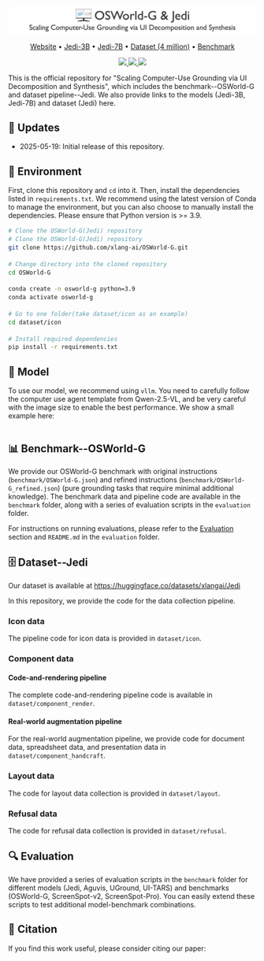 <p align="center">
  <img src="readme-images/banner.png" alt="Banner">
</p>

<p align="center">
    <a href="https://osworld-grounding.github.io/">Website</a> •
    <!-- <a href="https://arxiv.org/abs/2404.07972">Paper</a> • -->
    <a href="https://huggingface.co/xlangai/Jedi-3B-1080p">Jedi-3B</a> •
    <a href="https://huggingface.co/xlangai/Jedi-7B-1080p">Jedi-7B</a> •
    <a href="https://huggingface.co/datasets/xlangai/Jedi">Dataset (4 million)</a> •
    <a href="https://github.com/xlang-ai/OSWorld-G/tree/main/benchmark">Benchmark</a>
</p>

<p align="center">
    <a href="https://img.shields.io/badge/PRs-Welcome-red">
        <img src="https://img.shields.io/badge/PRs-Welcome-red">
    </a>
    <a href="https://img.shields.io/github/last-commit/xlang-ai/OSWorld-G?color=green">
        <img src="https://img.shields.io/github/last-commit/xlang-ai/OSWorld-G?color=green">
    </a>
    <a href="https://opensource.org/licenses/Apache-2.0">
        <img src="https://img.shields.io/badge/License-Apache%202.0-blue.svg">
    </a>
    <br/>
</p>

This is the official repository for "Scaling Computer-Use Grounding via UI Decomposition and Synthesis", which includes the benchmark--OSWorld-G and dataset pipeline--Jedi. We also provide links to the models (Jedi-3B, Jedi-7B) and dataset (Jedi) here.

## 📢 Updates
- 2025-05-19: Initial release of this repository.

## 💾 Environment
First, clone this repository and `cd` into it. Then, install the dependencies listed in `requirements.txt`. We recommend using the latest version of Conda to manage the environment, but you can also choose to manually install the dependencies. Please ensure that Python version is >= 3.9.
```bash
# Clone the OSWorld-G(Jedi) repository
# Clone the OSWorld-G(Jedi) repository
git clone https://github.com/xlang-ai/OSWorld-G.git

# Change directory into the cloned repository
cd OSWorld-G

conda create -n osworld-g python=3.9
conda activate osworld-g

# Go to one folder(take dataset/icon as an example)
cd dataset/icon

# Install required dependencies
pip install -r requirements.txt
```

## 🤖 Model
To use our model, we recommend using `vllm`. You need to carefully follow the computer use agent template from Qwen-2.5-VL, and be very careful with the image size to enable the best performance. We show a small example here:
```
```

## 📊 Benchmark--OSWorld-G

We provide our OSWorld-G benchmark with original instructions (`benchmark/OSWorld-G.json`) and refined instructions (`benchmark/OSWorld-G_refined.json`) (pure grounding tasks that require minimal additional knowledge). The benchmark data and pipeline code are available in the `benchmark` folder, along with a series of evaluation scripts in the `evaluation` folder.

For instructions on running evaluations, please refer to the [Evaluation](#-evaluation) section and `README.md` in the `evaluation` folder.

## 🗄️ Dataset--Jedi

Our dataset is available at https://huggingface.co/datasets/xlangai/Jedi

In this repository, we provide the code for the data collection pipeline.

### Icon data

The pipeline code for icon data is provided in `dataset/icon`.

### Component data

#### Code-and-rendering pipeline

The complete code-and-rendering pipeline code is available in `dataset/component_render`.

#### Real-world augmentation pipeline

For the real-world augmentation pipeline, we provide code for document data, spreadsheet data, and presentation data in `dataset/component_handcraft`.

### Layout data

The code for layout data collection is provided in `dataset/layout`.

### Refusal data

The code for refusal data collection is provided in `dataset/refusal`.

## 🔍 Evaluation

We have provided a series of evaluation scripts in the `benchmark` folder for different models (Jedi, Aguvis, UGround, UI-TARS) and benchmarks (OSWorld-G, ScreenSpot-v2, ScreenSpot-Pro). You can easily extend these scripts to test additional model-benchmark combinations.

<!-- ## ❓ FAQ
TODO -->

## 📄 Citation
If you find this work useful, please consider citing our paper:
<!-- TODO -->
